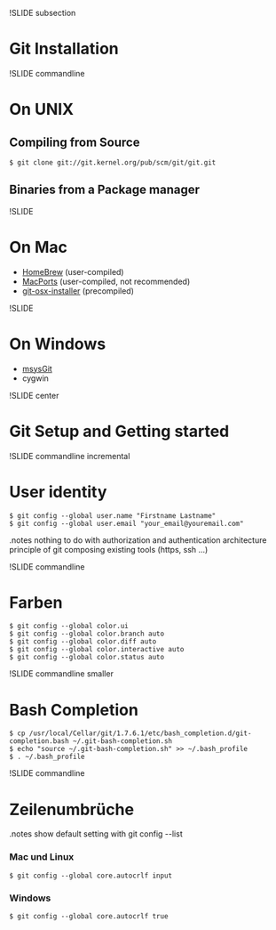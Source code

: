 !SLIDE subsection
# Git Installation #

!SLIDE commandline
# On UNIX #

## Compiling from Source

    $ git clone git://git.kernel.org/pub/scm/git/git.git

## Binaries from a Package manager

!SLIDE
# On Mac #

* [HomeBrew](http://github.com/mxcl/homebrew) (user-compiled)
* [MacPorts](http://www.macports.org/) (user-compiled, not recommended)
* [git-osx-installer](http://code.google.com/p/git-osx-installer/) (precompiled)

!SLIDE
# On Windows #

* [msysGit](http://code.google.com/p/msysgit/)
* cygwin

!SLIDE center
# Git Setup and Getting started #

!SLIDE commandline incremental
# User identity #

    $ git config --global user.name "Firstname Lastname"
    $ git config --global user.email "your_email@youremail.com"

.notes nothing to do with  authorization and authentication    architecture principle of git composing existing tools (https, ssh ...)

!SLIDE commandline
# Farben #

    $ git config --global color.ui
    $ git config --global color.branch auto
    $ git config --global color.diff auto
    $ git config --global color.interactive auto
    $ git config --global color.status auto

!SLIDE commandline smaller
# Bash Completion #

    $ cp /usr/local/Cellar/git/1.7.6.1/etc/bash_completion.d/git-completion.bash ~/.git-bash-completion.sh
    $ echo "source ~/.git-bash-completion.sh" >> ~/.bash_profile
    $ . ~/.bash_profile


!SLIDE commandline
# Zeilenumbrüche #
.notes show default setting with git config --list

### Mac und Linux

    $ git config --global core.autocrlf input

### Windows

    $ git config --global core.autocrlf true



